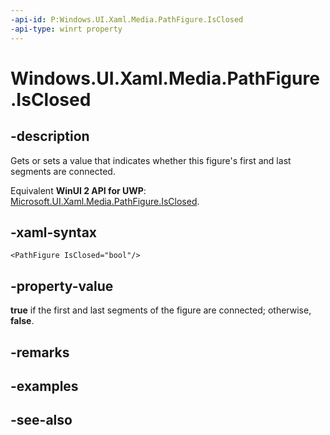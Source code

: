 ```yaml
---
-api-id: P:Windows.UI.Xaml.Media.PathFigure.IsClosed
-api-type: winrt property
---
```


<!-- Property syntax
public bool IsClosed { get;  set; }
-->

# Windows.UI.Xaml.Media.PathFigure.IsClosed

## -description
Gets or sets a value that indicates whether this figure's first and last segments are connected.

Equivalent **WinUI 2 API for UWP**: [Microsoft.UI.Xaml.Media.PathFigure.IsClosed](/windows/winui/api/microsoft.ui.xaml.media.pathfigure.isclosed).

## -xaml-syntax
```xaml
<PathFigure IsClosed="bool"/>
```


## -property-value
**true** if the first and last segments of the figure are connected; otherwise, **false**.

## -remarks

## -examples

## -see-also
